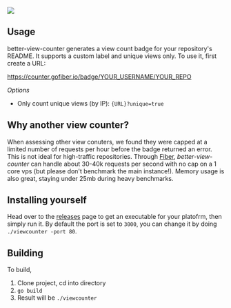 ![](http://counter.gofiber.io/badge/hi019/better-view-counter)

## Usage
better-view-counter generates a view count badge for your repository's README. It supports a custom label and unique views only. To use it, first create a URL:

https://counter.gofiber.io/badge/YOUR_USERNAME/YOUR_REPO

*Options*
* Only count unique views (by IP): `{URL}?unique=true`


## Why another view counter?
When assessing other view conuters, we found they were capped at a limited number of requests per hour before the badge returned an error. This is not ideal for high-traffic repositories. Through [Fiber](https://gofiber.io), *better-view-counter* can handle about 30-40k requests per second with no cap on a 1 core vps (but please don't benchmark the main instance!). Memory usage is also great, staying under 25mb during heavy benchmarks.

## Installing yourself
Head over to the [releases](https://github.com/hi019/better-view-counter/releases) page to get an executable for your platofrm, then simply run it. By default the port is set to `3000`, you can change it by doing `./viewcounter -port 80`.

## Building 
To build,
1. Clone project, cd into directory
2. `go build`
3. Result will be `./viewcounter`